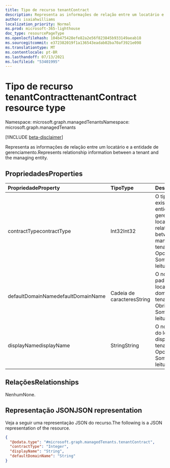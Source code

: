 ```yaml
---
title: Tipo de recurso tenantContract
description: Representa as informações de relação entre um locatário e a entidade de gerenciamento.
author: isaiahwilliams
localization_priority: Normal
ms.prod: microsoft-365-lighthouse
doc_type: resourcePageType
ms.openlocfilehash: 104b475428efe82a2e56f823845b933149aeab18
ms.sourcegitcommit: e372382019f1a136543eadab02ba70af3921e098
ms.translationtype: MT
ms.contentlocale: pt-BR
ms.lasthandoff: 07/13/2021
ms.locfileid: "53401995"
---
```

# <a name="tenantcontract-resource-type"></a><span data-ttu-id="f1986-103">Tipo de recurso tenantContract</span><span class="sxs-lookup"><span data-stu-id="f1986-103">tenantContract resource type</span></span>

<span data-ttu-id="f1986-104">Namespace: microsoft.graph.managedTenants</span><span class="sxs-lookup"><span data-stu-id="f1986-104">Namespace: microsoft.graph.managedTenants</span></span>

[!INCLUDE [beta-disclaimer](../../includes/beta-disclaimer.md)]

<span data-ttu-id="f1986-105">Representa as informações de relação entre um locatário e a entidade de gerenciamento.</span><span class="sxs-lookup"><span data-stu-id="f1986-105">Represents relationship information between a tenant and the managing entity.</span></span>

## <a name="properties"></a><span data-ttu-id="f1986-106">Propriedades</span><span class="sxs-lookup"><span data-stu-id="f1986-106">Properties</span></span>
|<span data-ttu-id="f1986-107">Propriedade</span><span class="sxs-lookup"><span data-stu-id="f1986-107">Property</span></span>|<span data-ttu-id="f1986-108">Tipo</span><span class="sxs-lookup"><span data-stu-id="f1986-108">Type</span></span>|<span data-ttu-id="f1986-109">Descrição</span><span class="sxs-lookup"><span data-stu-id="f1986-109">Description</span></span>|
|:---|:---|:---|
|<span data-ttu-id="f1986-110">contractType</span><span class="sxs-lookup"><span data-stu-id="f1986-110">contractType</span></span>|<span data-ttu-id="f1986-111">Int32</span><span class="sxs-lookup"><span data-stu-id="f1986-111">Int32</span></span>|<span data-ttu-id="f1986-112">O tipo de relação existente entre a entidade de gerenciamento e o locatário.</span><span class="sxs-lookup"><span data-stu-id="f1986-112">The type of relationship that exists between the managing entity and tenant.</span></span> <span data-ttu-id="f1986-113">Opcional.</span><span class="sxs-lookup"><span data-stu-id="f1986-113">Optional.</span></span> <span data-ttu-id="f1986-114">Somente leitura.</span><span class="sxs-lookup"><span data-stu-id="f1986-114">Read-only.</span></span>|
|<span data-ttu-id="f1986-115">defaultDomainName</span><span class="sxs-lookup"><span data-stu-id="f1986-115">defaultDomainName</span></span>|<span data-ttu-id="f1986-116">Cadeia de caracteres</span><span class="sxs-lookup"><span data-stu-id="f1986-116">String</span></span>|<span data-ttu-id="f1986-117">O nome de domínio padrão para o locatário.</span><span class="sxs-lookup"><span data-stu-id="f1986-117">The default domain name for the tenant.</span></span> <span data-ttu-id="f1986-118">Obrigatório.</span><span class="sxs-lookup"><span data-stu-id="f1986-118">Required.</span></span> <span data-ttu-id="f1986-119">Somente leitura.</span><span class="sxs-lookup"><span data-stu-id="f1986-119">Read-only.</span></span>|
|<span data-ttu-id="f1986-120">displayName</span><span class="sxs-lookup"><span data-stu-id="f1986-120">displayName</span></span>|<span data-ttu-id="f1986-121">String</span><span class="sxs-lookup"><span data-stu-id="f1986-121">String</span></span>|<span data-ttu-id="f1986-122">O nome de exibição do locatário.</span><span class="sxs-lookup"><span data-stu-id="f1986-122">The display name for the tenant.</span></span> <span data-ttu-id="f1986-123">Opcional.</span><span class="sxs-lookup"><span data-stu-id="f1986-123">Optional.</span></span> <span data-ttu-id="f1986-124">Somente leitura.</span><span class="sxs-lookup"><span data-stu-id="f1986-124">Read-only.</span></span>|

## <a name="relationships"></a><span data-ttu-id="f1986-125">Relações</span><span class="sxs-lookup"><span data-stu-id="f1986-125">Relationships</span></span>
<span data-ttu-id="f1986-126">Nenhum</span><span class="sxs-lookup"><span data-stu-id="f1986-126">None.</span></span>

## <a name="json-representation"></a><span data-ttu-id="f1986-127">Representação JSON</span><span class="sxs-lookup"><span data-stu-id="f1986-127">JSON representation</span></span>
<span data-ttu-id="f1986-128">Veja a seguir uma representação JSON do recurso.</span><span class="sxs-lookup"><span data-stu-id="f1986-128">The following is a JSON representation of the resource.</span></span>
<!-- {
  "blockType": "resource",
  "@odata.type": "microsoft.graph.managedTenants.tenantContract"
}
-->
``` json
{
  "@odata.type": "#microsoft.graph.managedTenants.tenantContract",
  "contractType": "Integer",
  "displayName": "String",
  "defaultDomainName": "String"
}
```
